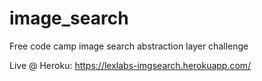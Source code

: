 # image_search
Free code camp image search abstraction layer challenge

Live @ Heroku:
https://lexlabs-imgsearch.herokuapp.com/
